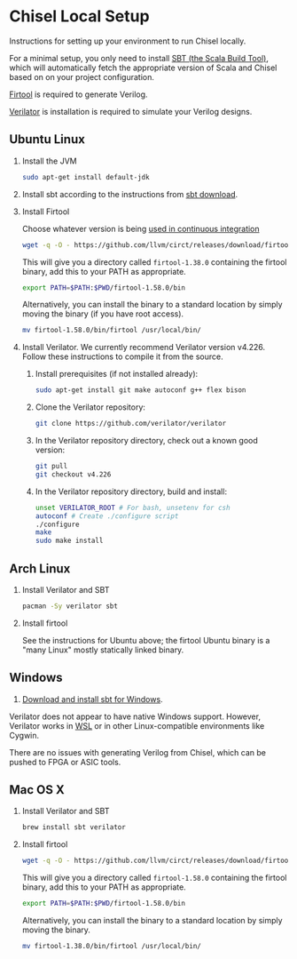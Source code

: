 # Chisel Local Setup
Instructions for setting up your environment to run Chisel locally.

For a minimal setup, you only need to install [SBT (the Scala Build Tool)](http://www.scala-sbt.org), which will automatically fetch the appropriate version of Scala and Chisel based on on your project configuration.

[Firtool](https://github.com/llvm/circt) is required to generate Verilog.

[Verilator](https://www.veripool.org/wiki/verilator) is installation is required to simulate your Verilog designs.

## Ubuntu Linux

1.  Install the JVM
    ```bash
    sudo apt-get install default-jdk
    ```

1.  Install sbt according to the instructions from [sbt download](https://www.scala-sbt.org/download.html).

1.  Install Firtool

    Choose whatever version is being [used in continuous integration](.github/workflows/install-circt/action.yml)
    ```bash
    wget -q -O - https://github.com/llvm/circt/releases/download/firtool-1.58.0/firrtl-bin-linux-x64.tar.gz | tar -zx
    ```
    This will give you a directory called `firtool-1.38.0` containing the firtool binary, add this to your PATH as appropriate.
    ```bash
    export PATH=$PATH:$PWD/firtool-1.58.0/bin
    ```
    Alternatively, you can install the binary to a standard location by simply moving the binary (if you have root access).
    ```bash
    mv firtool-1.58.0/bin/firtool /usr/local/bin/
    ```


2.  Install Verilator.
    We currently recommend Verilator version v4.226.
    Follow these instructions to compile it from the source.

    1.  Install prerequisites (if not installed already):
        ```bash
        sudo apt-get install git make autoconf g++ flex bison
        ```

    2.  Clone the Verilator repository:
        ```bash
        git clone https://github.com/verilator/verilator
        ```

    3.  In the Verilator repository directory, check out a known good version:
        ```bash
        git pull
        git checkout v4.226
        ```

    4.  In the Verilator repository directory, build and install:
        ```bash
        unset VERILATOR_ROOT # For bash, unsetenv for csh
        autoconf # Create ./configure script
        ./configure
        make
        sudo make install
        ```

## Arch Linux
1.  Install Verilator and SBT
    ```bash
    pacman -Sy verilator sbt
    ```

1. Install firtool

    See the instructions for Ubuntu above; the firtool Ubuntu binary is a "many Linux" mostly statically linked binary.

## Windows
1.  [Download and install sbt for Windows](https://www.scala-sbt.org/download.html).

Verilator does not appear to have native Windows support.
However, Verilator works in [WSL](https://docs.microsoft.com/en-us/windows/wsl/install-win10) or in other Linux-compatible environments like Cygwin.

There are no issues with generating Verilog from Chisel, which can be pushed to FPGA or ASIC tools.

## Mac OS X
1.  Install Verilator and SBT
    ```bash
    brew install sbt verilator
    ```

1.  Install firtool

    ```bash
    wget -q -O - https://github.com/llvm/circt/releases/download/firtool-1.38.0/firrtl-bin-macos-x64.tar.gz | tar -zx
    ```
    This will give you a directory called `firtool-1.58.0` containing the firtool binary, add this to your PATH as appropriate.
    ```bash
    export PATH=$PATH:$PWD/firtool-1.58.0/bin
    ```
    Alternatively, you can install the binary to a standard location by simply moving the binary.
    ```bash
    mv firtool-1.38.0/bin/firtool /usr/local/bin/
    ```
